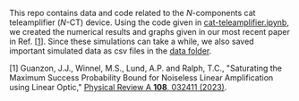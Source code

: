 This repo contains data and code related to the $N$-components cat teleamplifier ($N$-CT) device. Using the code given in [cat-teleamplifier.ipynb](https://github.com/JGuanzon/cat-teleamplifier/blob/main/cat-teleamplifier.ipynb), we created the numerical results and graphs given in our most recent paper in Ref. [[1](https://doi.org/10.1103/PhysRevA.108.032411)]. Since these simulations can take a while, we also saved important simulated data as csv files in the [data folder](https://github.com/JGuanzon/cat-teleamplifier/tree/main/data). 

[1] Guanzon, J.J., Winnel, M.S., Lund, A.P. and Ralph, T.C., "Saturating the Maximum Success Probability Bound for Noiseless Linear Amplification using Linear Optic," [Physical Review A **108**, 032411 (2023)](https://doi.org/10.1103/PhysRevA.108.032411). 
